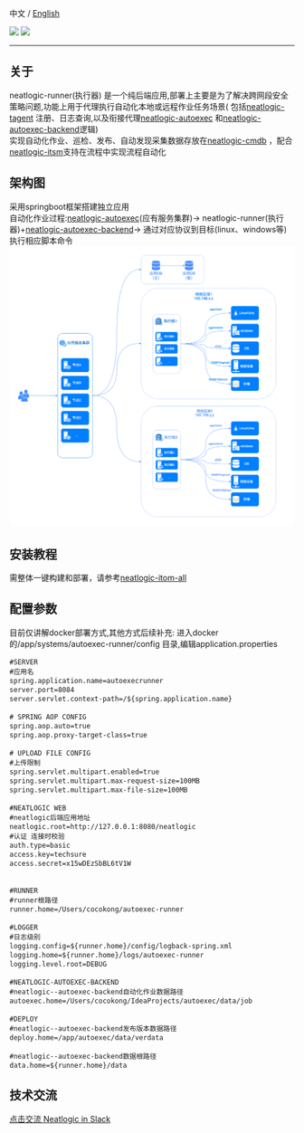 中文 / [English](README.en.md)
<p align="left">
    <a href="https://opensource.org/licenses/Apache-2.0" alt="License">
        <img src="https://img.shields.io/badge/License-Apache%202.0-blue.svg" /></a>
<a target="_blank" href="https://join.slack.com/t/neatlogichome/shared_invite/zt-1w037axf8-r_i2y4pPQ1Z8FxOkAbb64w">
<img src="https://img.shields.io/badge/Slack-Neatlogic-orange" /></a>
</p>

---

## 关于

neatlogic-runner(执行器)
是一个纯后端应用,部署上主要是为了解决跨网段安全策略问题,功能上用于代理执行自动化本地或远程作业任务场景(
包括[neatlogic-tagent](../../../neatlogic-tagent/blob/develop3.0.0/README.md)
注册、日志查询,以及衔接代理[neatlogic-autoexec](../../../neatlogic-autoexec/blob/develop3.0.0/README.md)
和[neatlogic-autoexec-backend](../../../neatlogic-autoexec-backend/blob/master/README.MD)逻辑)<br>
实现自动化作业、巡检、发布、自动发现采集数据存放在[neatlogic-cmdb](../../../neatlogic-cmdb/blob/develop3.0.0/README.md)
，配合[neatlogic-itsm](../../../neatlogic-itsm/blob/develop3.0.0/README.md)支持在流程中实现流程自动化

## 架构图

采用springboot框架搭建独立应用<br>
自动化作业过程:[neatlogic-autoexec](../../../neatlogic-autoexec/blob/develop3.0.0/README.md)(应有服务集群)->
neatlogic-runner(执行器)+[neatlogic-autoexec-backend](../../../neatlogic-autoexec-backend/blob/master/README.MD)->
通过对应协议到目标(linux、windows等)执行相应脚本命令
![img9.png](README_IMAGES/img9.png)

## 安装教程

需整体一键构建和部署，请参考[neatlogic-itom-all](../../../neatlogic-itom-all/blob/develop3.0.0/README.md)

## 配置参数

目前仅讲解docker部署方式,其他方式后续补充:
进入docker的/app/systems/autoexec-runner/config 目录,编辑application.properties

```
#SERVER
#应用名
spring.application.name=autoexecrunner
server.port=8084
server.servlet.context-path=/${spring.application.name}

# SPRING AOP CONFIG
spring.aop.auto=true
spring.aop.proxy-target-class=true

# UPLOAD FILE CONFIG
#上传限制
spring.servlet.multipart.enabled=true
spring.servlet.multipart.max-request-size=100MB
spring.servlet.multipart.max-file-size=100MB

#NEATLOGIC WEB
#neatlogic后端应用地址
neatlogic.root=http://127.0.0.1:8080/neatlogic
#认证 连接时校验
auth.type=basic
access.key=techsure
access.secret=x15wDEzSbBL6tV1W


#RUNNER
#runner根路径
runner.home=/Users/cocokong/autoexec-runner

#LOGGER
#日志级别
logging.config=${runner.home}/config/logback-spring.xml
logging.home=${runner.home}/logs/autoexec-runner
logging.level.root=DEBUG

#NEATLOGIC-AUTOEXEC-BACKEND
#neatlogic--autoexec-backend自动化作业数据路径
autoexec.home=/Users/cocokong/IdeaProjects/autoexec/data/job

#DEPLOY
#neatlogic--autoexec-backend发布版本数据路径
deploy.home=/app/autoexec/data/verdata
 
#neatlogic--autoexec-backend数据根路径
data.home=${runner.home}/data
```

## 技术交流

[点击交流 Neatlogic in Slack](https://join.slack.com/t/neatlogichome/shared_invite/zt-1w037axf8-r_i2y4pPQ1Z8FxOkAbb64w)